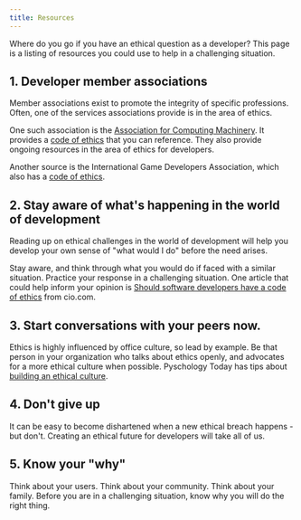 ```yaml
---
title: Resources
---
```


Where do you go if you have an ethical question as a developer? This page is a listing of resources you could use to help in a challenging situation.

## 1. Developer member associations

Member associations exist to promote the integrity of specific professions. Often, one of the services associations provide is in the area of ethics. 

One such association is the [Association for Computing Machinery](http://www.acm.org/about-acm/code-of-ethics). It provides a [code of ethics](http://ethics.acm.org/code-of-ethics) that you can reference. They also provide ongoing resources in the area of ethics for developers. 

Another source is the International Game Developers Association, which also has a [code of ethics](https://www.igda.org/?page=codeofethics).

## 2. Stay aware of what's happening in the world of development

Reading up on ethical challenges in the world of development will help you develop your own sense of "what would I do" before the need arises. 

Stay aware, and think through what you would do if faced with a similar situation. Practice your response in a challenging situation. One article that could help inform your opinion is [Should software developers have a code of ethics](https://www.cio.com/article/3156565/developer/should-software-developers-have-a-code-of-ethics.html) from cio.com.

## 3. Start conversations with your peers now.

Ethics is highly influenced by office culture, so lead by example. Be that person in your organization who talks about ethics openly, and advocates for a more ethical culture when possible. Pyschology Today has tips about [building an ethical culture](https://www.psychologytoday.com/blog/do-the-right-thing/201507/six-ways-create-culture-ethics-in-any-organization).

## 4. Don't give up

It can be easy to become dishartened when a new ethical breach happens - but don't. Creating an ethical future for developers will take all of us. 

## 5. Know your "why"

Think about your users. Think about your community. Think about your family. Before you are in a challenging situation, know why you will do the right thing. 
